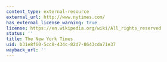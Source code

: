 ```yaml
---
content_type: external-resource
external_url: http://www.nytimes.com/
has_external_license_warning: true
license: https://en.wikipedia.org/wiki/All_rights_reserved
status: ''
title: The New York Times
uid: b31e8f60-5cc8-434c-82d7-8643cda71e37
wayback_url: ''
---
```

